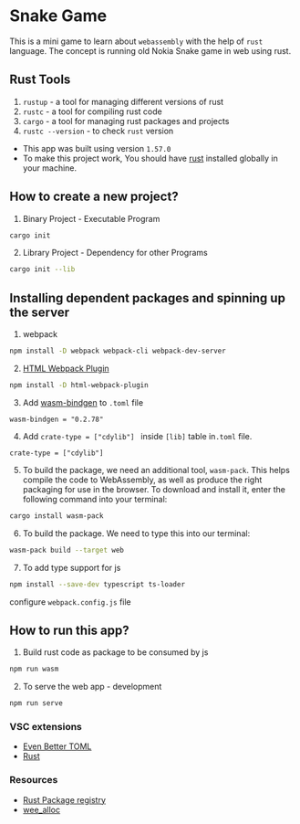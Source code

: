 # Snake Game

This is a mini game to learn about `webassembly` with the help of `rust` language. The concept is running old Nokia Snake game in web using rust.

## Rust Tools

  1. `rustup` - a tool for managing different versions of rust
  2. `rustc`  - a tool for compiling rust code
  3. `cargo`  - a tool for managing rust packages and projects
  5. `rustc --version` - to check `rust` version
  
  - This app was built using version `1.57.0`
  - To make this project work, You should have [rust](https://www.rust-lang.org/learn/get-started) installed globally in your machine.

## How to create a new project?

  1. Binary Project - Executable Program

  ```bash
cargo init
  ```

  2. Library Project - Dependency for other Programs

  ```bash
cargo init --lib
  ```

## Installing dependent packages and spinning up the server

  1. webpack

```bash
npm install -D webpack webpack-cli webpack-dev-server
```

  2. [HTML Webpack Plugin](https://www.npmjs.com/package/html-webpack-plugin)

```bash
npm install -D html-webpack-plugin
```

  3. Add [wasm-bindgen](https://crates.io/crates/wasm-bindgen) to `.toml` file

```
wasm-bindgen = "0.2.78"
```

  4. Add `crate-type = ["cdylib"] ` inside `[lib]` table in`.toml` file.

```
crate-type = ["cdylib"]
```

  5. To build the package, we need an additional tool, `wasm-pack`. This helps compile the code to WebAssembly, as well as produce the right packaging for use in the browser. To download and install it, enter the following command into your terminal:
```bash
cargo install wasm-pack
```

  6. To build the package. We need to type this into our terminal:
```bash
wasm-pack build --target web
```

  7. To add type support for js
  ```bash
npm install --save-dev typescript ts-loader
  ```

  configure `webpack.config.js` file


## How to run this app?

  1. Build rust code as package to be consumed by js
```bash
npm run wasm
```

  2. To serve the web app - development

```bash
npm run serve
```

### VSC extensions

  - [Even Better TOML](https://marketplace.visualstudio.com/items?itemName=tamasfe.even-better-toml)
  - [Rust](https://marketplace.visualstudio.com/items?itemName=rust-lang.rust)

### Resources

  * [Rust Package registry](https://crates.io/)
  * [wee_alloc](https://github.com/rustwasm/wee_alloc)
